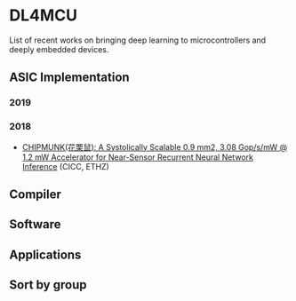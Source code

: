 # DL4MCU
List of recent works on bringing deep learning to microcontrollers and deeply embedded devices. 

## ASIC Implementation
### 2019
### 2018
- [CHIPMUNK(花栗鼠): A Systolically Scalable 0.9 mm2, 3.08 Gop/s/mW @ 1.2 mW Accelerator for Near-Sensor Recurrent Neural Network Inference](https://arxiv.org/pdf/1711.05734.pdf) (CICC, ETHZ)

## Compiler

## Software

## Applications

## Sort by group





